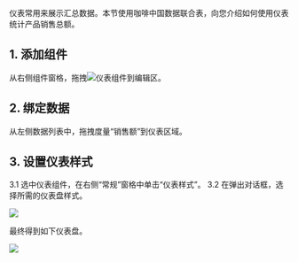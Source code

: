 仪表常用来展示汇总数据。本节使用咖啡中国数据联合表，向您介绍如何使用仪表统计产品销售总额。

## 1. 添加组件
从右侧组件窗格，拖拽<img src="https://main.qcloudimg.com/raw/a51dae7c87bc997eb48900a29f574e5a.png">仪表组件到编辑区。

## 2. 绑定数据
从左侧数据列表中，拖拽度量“销售额”到仪表区域。

## 3. 设置仪表样式
3.1 选中仪表组件，在右侧“常规”窗格中单击“仪表样式”。
3.2 在弹出对话框，选择所需的仪表盘样式。

![](https://main.qcloudimg.com/raw/dee267bbb334da548c41a25c70fb0b45.png)

最终得到如下仪表盘。

![](https://main.qcloudimg.com/raw/c0ed228f45d0e045eab5432068536982.png)